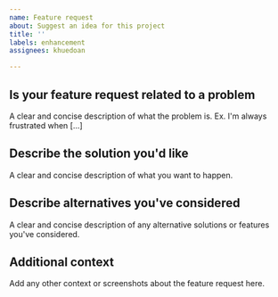 ```yaml
---
name: Feature request
about: Suggest an idea for this project
title: ''
labels: enhancement
assignees: khuedoan

---
```


## Is your feature request related to a problem

A clear and concise description of what the problem is. Ex. I'm always frustrated when [...]

## Describe the solution you'd like

A clear and concise description of what you want to happen.

## Describe alternatives you've considered

A clear and concise description of any alternative solutions or features you've considered.

## Additional context

Add any other context or screenshots about the feature request here.
